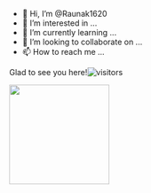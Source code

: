 - 👋 Hi, I’m @Raunak1620
- 👀 I’m interested in ...
- 🌱 I’m currently learning ...
- 💞️ I’m looking to collaborate on ...
- 📫 How to reach me ...

<!---
Raunak1620/Raunak1620 is a ✨ special ✨ repository because its `README.md` (this file) appears on your GitHub profile.
You can click the Preview link to take a look at your changes.
--->
Glad to see you here!![visitors](https://visitor-badge.glitch.me/badge?page_id=${Raunak1620})

<img height="180em" src="https://github-readme-stats.vercel.app/api?username=Raunak1620&show_icons=true&hide_border=true&&count_private=true&include_all_commits=true" />

